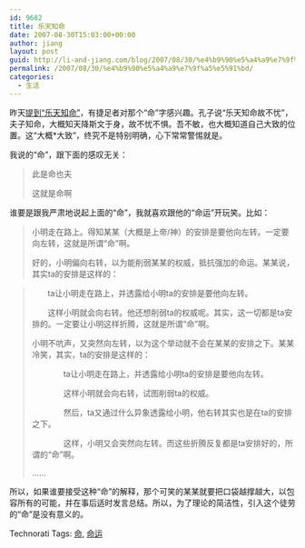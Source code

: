 ```yaml
---
id: 9682
title: 乐天知命
date: 2007-08-30T15:03:00+00:00
author: jiang
layout: post
guid: http://li-and-jiang.com/blog/2007/08/30/%e4%b9%90%e5%a4%a9%e7%9f%a5%e5%91%bd/
permalink: /2007/08/30/%e4%b9%90%e5%a4%a9%e7%9f%a5%e5%91%bd/
categories:
  - 生活
---
```

昨天<a href="http://panshanghu.spaces.live.com/blog/cns!48FF0CB3CA580A89!1369.entry" target="_blank">提到“乐天知命”</a>，有捷足者对那个“命”字感兴趣。孔子说“乐天知命故不忧”，夫子知命，大概知天降斯文于身，故不忧不惧。吾不敏，也大概知道自己大致的位置。这“大概*大致”，终究不是特别明确，心下常常警惕就是。 

我说的“命”，跟下面的感叹无关：
  


> 此是命也夫 
> 
> 这就是命啊

谁要是跟我严肃地说起上面的“命”，我就喜欢跟他的“命运”开玩笑。比如：
  


> 小明走在路上。得知某某（大概是上帝/神）的安排是要他向左转。一定要向左转，这就是所谓“命”啊。 
> 
> 好的，小明偏向右转，以为能削弱某某的权威，抵抗强加的命运。某某说，其实ta的安排是这样的：

>        ta让小明走在路上，并透露给小明ta的安排是要他向左转。 
> 
>        这样小明就会向右转。他还想削弱ta的权威呢。其实，这一切都是ta安排的。一定要让小明这样折腾，这就是所谓“命”啊。 
> 
> 小明不吭声，又突然向左转，以为这个举动就不会在某某的安排之下。某某冷笑，其实，ta的安排是这样的： 
> 
>               ta让小明走在路上，并透露给小明ta的安排是要他向左转。 
> 
>               这样小明就会向右转，试图削弱ta的权威。 
> 
>               然后，ta又通过什么异象透露给小明，他右转其实也是在ta的安排之下。 
> 
>               这样，小明又会突然向左转。而这些折腾反复都是ta安排好的，所谓的“命”啊。 
> 
> ……

所以，如果谁要接受这种“命”的解释，那个可笑的某某就要把口袋越撑越大，以包容所有的可能，并在事后适时发言总结。所以，为了理论的简洁性，引入这个徒劳的“命”是没有意义的。 

<div style="padding-right:0px;display:inline;padding-left:0px;padding-bottom:0px;margin:0px;padding-top:0px">
  Technorati Tags: <a href="http://technorati.com/tags/%e5%91%bd" rel="tag">命</a>, <a href="http://technorati.com/tags/%e5%91%bd%e8%bf%90" rel="tag">命运</a>
</div>